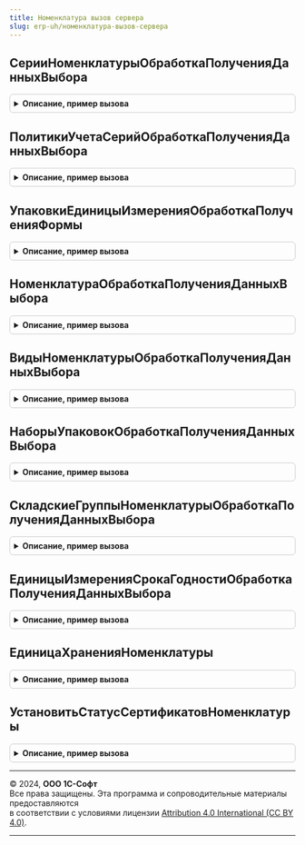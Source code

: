 ```yaml
---
title: Номенклатура вызов сервера
slug: erp-uh/номенклатура-вызов-сервера
---
```



## СерииНоменклатурыОбработкаПолученияДанныхВыбора
<details style="margin: 1em 0; padding: 0.5em; border: 1px solid #ccc; border-radius: 6px;">

<summary style="font-weight: bold; cursor: pointer;">Описание, пример вызова</summary>

```bsl

// Серверный обработчик события ОбработкаПолученияДанныхВыбора справочника СерииНоменклатуры.
//
Процедура СерииНоменклатурыОбработкаПолученияДанныхВыбора(ДанныеВыбора, Параметры, СтандартнаяОбработка) Экспорт
```

Пример вызова
```bsl
НоменклатураВызовСервера.СерииНоменклатурыОбработкаПолученияДанныхВыбора(ДанныеВыбора, Параметры, СтандартнаяОбработка) 
```
</details>

## ПолитикиУчетаСерийОбработкаПолученияДанныхВыбора
<details style="margin: 1em 0; padding: 0.5em; border: 1px solid #ccc; border-radius: 6px;">

<summary style="font-weight: bold; cursor: pointer;">Описание, пример вызова</summary>

```bsl

// Серверный обработчик события ОбработкаПолученияДанныхВыбора справочника ПолитикиУчетаСерий.
//
Процедура ПолитикиУчетаСерийОбработкаПолученияДанныхВыбора(ДанныеВыбора, Параметры, СтандартнаяОбработка) Экспорт
```

Пример вызова
```bsl
НоменклатураВызовСервера.ПолитикиУчетаСерийОбработкаПолученияДанныхВыбора(ДанныеВыбора, Параметры, СтандартнаяОбработка) 
```
</details>

## УпаковкиЕдиницыИзмеренияОбработкаПолученияФормы
<details style="margin: 1em 0; padding: 0.5em; border: 1px solid #ccc; border-radius: 6px;">

<summary style="font-weight: bold; cursor: pointer;">Описание, пример вызова</summary>

```bsl

Процедура УпаковкиЕдиницыИзмеренияОбработкаПолученияФормы(ВидФормы, Параметры, ВыбраннаяФорма, ДополнительнаяИнформация, СтандартнаяОбработка) Экспорт
```

Пример вызова
```bsl
НоменклатураВызовСервера.УпаковкиЕдиницыИзмеренияОбработкаПолученияФормы(ВидФормы, Параметры, ВыбраннаяФорма, ДополнительнаяИнформация, СтандартнаяОбработка) 
```
</details>

## НоменклатураОбработкаПолученияДанныхВыбора
<details style="margin: 1em 0; padding: 0.5em; border: 1px solid #ccc; border-radius: 6px;">

<summary style="font-weight: bold; cursor: pointer;">Описание, пример вызова</summary>

```bsl

// Серверный обработчик события ОбработкаПолученияДанныхВыбора справочника Номенклатура.
//
Процедура НоменклатураОбработкаПолученияДанныхВыбора(ДанныеВыбора, Параметры, СтандартнаяОбработка) Экспорт
```

Пример вызова
```bsl
НоменклатураВызовСервера.НоменклатураОбработкаПолученияДанныхВыбора(ДанныеВыбора, Параметры, СтандартнаяОбработка) 
```
</details>

## ВидыНоменклатурыОбработкаПолученияДанныхВыбора
<details style="margin: 1em 0; padding: 0.5em; border: 1px solid #ccc; border-radius: 6px;">

<summary style="font-weight: bold; cursor: pointer;">Описание, пример вызова</summary>

```bsl

// Серверный обработчик события ОбработкаПолученияДанныхВыбора справочника ВидыНоменклатуры.
//
Процедура ВидыНоменклатурыОбработкаПолученияДанныхВыбора(ДанныеВыбора, Параметры, СтандартнаяОбработка) Экспорт
```

Пример вызова
```bsl
НоменклатураВызовСервера.ВидыНоменклатурыОбработкаПолученияДанныхВыбора(ДанныеВыбора, Параметры, СтандартнаяОбработка) 
```
</details>

## НаборыУпаковокОбработкаПолученияДанныхВыбора
<details style="margin: 1em 0; padding: 0.5em; border: 1px solid #ccc; border-radius: 6px;">

<summary style="font-weight: bold; cursor: pointer;">Описание, пример вызова</summary>

```bsl

// Серверный обработчик события ОбработкаПолученияДанныхВыбора справочника НаборыУпаковок.
//
Процедура НаборыУпаковокОбработкаПолученияДанныхВыбора(ДанныеВыбора, Параметры, СтандартнаяОбработка) Экспорт
```

Пример вызова
```bsl
НоменклатураВызовСервера.НаборыУпаковокОбработкаПолученияДанныхВыбора(ДанныеВыбора, Параметры, СтандартнаяОбработка) 
```
</details>

## СкладскиеГруппыНоменклатурыОбработкаПолученияДанныхВыбора
<details style="margin: 1em 0; padding: 0.5em; border: 1px solid #ccc; border-radius: 6px;">

<summary style="font-weight: bold; cursor: pointer;">Описание, пример вызова</summary>

```bsl

// Серверный обработчик события ОбработкаПолученияДанныхВыбора справочника СкладскиеГруппыНоменклатуры.
//
Процедура СкладскиеГруппыНоменклатурыОбработкаПолученияДанныхВыбора(ДанныеВыбора, Параметры, СтандартнаяОбработка) Экспорт
```

Пример вызова
```bsl
НоменклатураВызовСервера.СкладскиеГруппыНоменклатурыОбработкаПолученияДанныхВыбора(ДанныеВыбора, Параметры, СтандартнаяОбработка) 
```
</details>

## ЕдиницыИзмеренияСрокаГодностиОбработкаПолученияДанныхВыбора
<details style="margin: 1em 0; padding: 0.5em; border: 1px solid #ccc; border-radius: 6px;">

<summary style="font-weight: bold; cursor: pointer;">Описание, пример вызова</summary>

```bsl

// Серверный обработчик события ОбработкаПолученияДанныхВыбора перечисления ЕдиницыИзмеренияВремени.
//
Процедура ЕдиницыИзмеренияСрокаГодностиОбработкаПолученияДанныхВыбора(ДанныеВыбора, Параметры, СтандартнаяОбработка) Экспорт
```

Пример вызова
```bsl
НоменклатураВызовСервера.ЕдиницыИзмеренияСрокаГодностиОбработкаПолученияДанныхВыбора(ДанныеВыбора, Параметры, СтандартнаяОбработка) 
```
</details>

## ЕдиницаХраненияНоменклатуры
<details style="margin: 1em 0; padding: 0.5em; border: 1px solid #ccc; border-radius: 6px;">

<summary style="font-weight: bold; cursor: pointer;">Описание, пример вызова</summary>

```bsl

// Возвращает единицу хранения номенклатуры.
//
// Параметры:
//  Номенклатура - СправочникСсылка.Номенклатура - ссылка номенклатуры,
//
// Возвращаемое значение:
//  СправочникСсылка.УпаковкиЕдиницыИзмерения - единица хранения номенклатуры.
//
Функция ЕдиницаХраненияНоменклатуры(Знач Номенклатура) Экспорт
```

Пример вызова
```bsl
Результат = НоменклатураВызовСервера.ЕдиницаХраненияНоменклатуры(Номенклатура) 
```
</details>

## УстановитьСтатусСертификатовНоменклатуры
<details style="margin: 1em 0; padding: 0.5em; border: 1px solid #ccc; border-radius: 6px;">

<summary style="font-weight: bold; cursor: pointer;">Описание, пример вызова</summary>

```bsl

// Выполняет запуск фонового задания по установке статуса сертификатов номенклатуры.
//
// Параметры:
//	УникальныйИдентификатор - УникальныйИдентификатор - уникальный идентификатор запускаемого фонового задания.
//	ПараметрыЗаполнения - см. НоменклатураКлиентСервер.ПараметрыУстановкиСтатусаСертификатовНоменклатурыПоУмолчанию.
//
// Возвращаемое значение:
//	см. ДлительныеОперации.ВыполнитьФункцию.
//
Функция УстановитьСтатусСертификатовНоменклатуры(УникальныйИдентификатор, ПараметрыЗаполнения) Экспорт
```

Пример вызова
```bsl
Результат = НоменклатураВызовСервера.УстановитьСтатусСертификатовНоменклатуры(УникальныйИдентификатор, ПараметрыЗаполнения) 
```
</details>

---

© 2024, **ООО 1С-Софт**  
Все права защищены. Эта программа и сопроводительные материалы предоставляются  
в соответствии с условиями лицензии [Attribution 4.0 International (CC BY 4.0)](https://creativecommons.org/licenses/by/4.0/legalcode).

---
